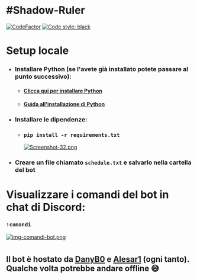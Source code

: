# #Shadow-Ruler
[![CodeFactor](https://www.codefactor.io/repository/github/danyb0/shadow-ruler/badge)](https://www.codefactor.io/repository/github/danyb0/shadow-ruler)
[![Code style: black](https://img.shields.io/badge/code%20style-black-000000.svg)](https://github.com/psf/black)

#
# Setup locale
* ### Installare Python (se l'avete già installato potete passare al punto successivo):
   * #### [Clicca qui per installare Python](https://www.python.org)
   * #### [Guida all'installazione di Python](https://www.aranzulla.it/come-installare-python-1210886.html)
* ### Installare le dipendenze:
   * ### `pip install -r requirements.txt`
      [![Screenshot-32.png](https://i.postimg.cc/k5Y9mKts/Screenshot-32.png)](https://postimg.cc/qtKWctw6)
* ### Creare un file chiamato `schedule.txt` e salvarlo nella cartella del bot

#
# Visualizzare i comandi del bot in chat di Discord:
### `!comandi`
[![img-comandi-bot.png](https://i.postimg.cc/Hx2fWfLQ/img-comandi-bot.png)](https://postimg.cc/LYJyNQLX)

#
## Il bot è hostato da [DanyB0](https://github.com/DanyB0) e [Alesar1](https://github.com/Alesar1) (ogni tanto). Qualche volta potrebbe andare offline :sweat_smile:
